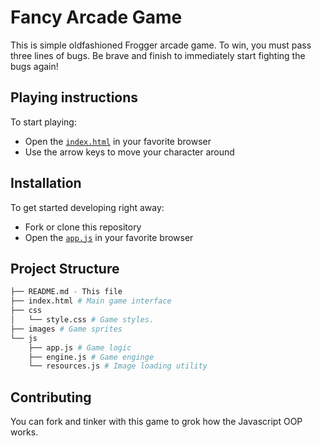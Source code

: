 # Fancy Arcade Game

This is simple oldfashioned Frogger arcade game. To win, you must pass three lines of bugs.
Be brave and finish to immediately start fighting the bugs again!

## Playing instructions

To start playing:

* Open the [`index.html`](index.html) in your favorite browser
* Use the arrow keys to move your character around

## Installation

To get started developing right away:

* Fork or clone this repository
* Open the [`app.js`](src/app.js) in your favorite browser

## Project Structure
```bash
├── README.md - This file
├── index.html # Main game interface
├── css
│   └── style.css # Game styles.
├── images # Game sprites
└── js
    ├── app.js # Game logic
    ├── engine.js # Game enginge
    └── resources.js # Image loading utility
```


## Contributing

You can fork and tinker with this game to grok how the Javascript OOP works.

